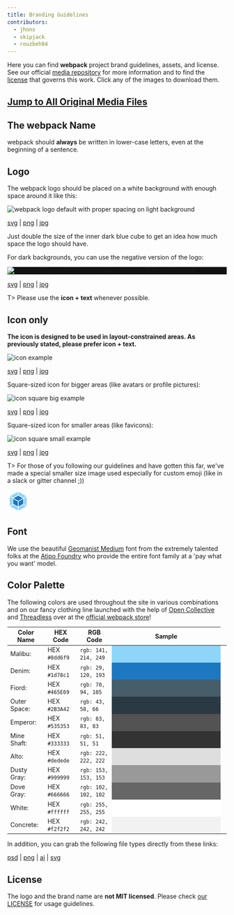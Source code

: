 ```yaml
---
title: Branding Guidelines
contributors:
  - jhnns
  - skipjack
  - rouzbeh84
---
```


Here you can find **webpack** project brand guidelines, assets, and license. See our official [media repository](https://github.com/webpack/media) for more information and to find the [license](https://github.com/webpack/media/blob/master/LICENSE) that governs this work. Click any of the images to download them.

## [Jump to All Original Media Files](https://github.com/webpack/media)

## The webpack Name

webpack should **always** be written in lower-case letters, even at the beginning of a sentence.

## Logo

The webpack logo should be placed on a white background with enough space around it like this:

<img src="https://github.com/webpack/media/blob/master/logo/logo-on-white-bg.png?raw=true" alt="webpack logo default with proper spacing on light background" />

[svg](https://github.com/webpack/media/blob/master/logo/logo-on-white-bg.svg) | [png](https://github.com/webpack/media/blob/master/logo/logo-on-white-bg.png) | [jpg](https://github.com/webpack/media/blob/master/logo/logo-on-white-bg.jpg)

Just double the size of the inner dark blue cube to get an idea how much space the logo should have.

For dark backgrounds, you can use the negative version of the logo:

<div style="display: block; background: #111;">
  <img src="https://github.com/webpack/media/blob/master/logo/logo-on-dark-bg.png?raw=true" alt="webpack logo default with proper spacing on light background" />
</div>

[svg](https://github.com/webpack/media/blob/master/logo/logo-on-dark-bg.svg) | [png](https://github.com/webpack/media/blob/master/logo/logo-on-dark-bg.png) | [jpg](https://github.com/webpack/media/blob/master/logo/logo-on-dark-bg.jpg)

T> Please use the **icon + text** whenever possible.

## Icon only

**The icon is designed to be used in layout-constrained areas. As previously stated, please prefer icon + text.**

<img src="https://github.com/webpack/media/blob/master/logo/icon.png?raw=true" width="250" alt="icon example">

[svg](https://github.com/webpack/media/blob/master/logo/icon.svg) | [png](https://github.com/webpack/media/blob/master/logo/icon.png) | [jpg](https://github.com/webpack/media/blob/master/logo/icon.jpg)

Square-sized icon for bigger areas (like avatars or profile pictures):

<img src="https://github.com/webpack/media/blob/master/logo/icon-square-big.png?raw=true" width="250" alt="icon square big example">

[svg](https://github.com/webpack/media/blob/master/logo/icon-square-big.svg) | [png](https://github.com/webpack/media/blob/master/logo/icon-square-big.png) | [jpg](https://github.com/webpack/media/blob/master/logo/icon-square-big.jpg)

Square-sized icon for smaller areas (like favicons):

<img src="https://github.com/webpack/media/blob/master/logo/icon-square-small.png?raw=true" width="50" alt="icon square small example">

[svg](https://github.com/webpack/media/blob/master/logo/icon-square-small.svg) | [png](https://github.com/webpack/media/blob/master/logo/icon-square-small.png) | [jpg](https://github.com/webpack/media/blob/master/logo/icon-square-small.jpg)

T> For those of you following our guidelines and have gotten this far, we've made a special smaller size image used especially for custom emoji (like in a slack or gitter channel ;))

<img src="/assets/icon-square-small-slack.png" width="50" alt="icon square small example">

## Font

We use the beautiful [Geomanist Medium](http://geomanist.com/) font from the extremely talented folks at the [Atipo Foundry](http://atipofoundry.com/) who provide the entire font family at a 'pay what you want' model.

## Color Palette

The following colors are used throughout the site in various combinations and on our fancy clothing line launched with the help of [Open Collective](http://opencollective.com) and [Threadless](https://medium.com/u/840563ee2a56) over at the [official webpack store](https://webpack.threadless.com/collections/the-final-release-collection/)!

| Color Name | HEX Code | RGB Code | Sample |
|--- |--- |--- |---
| Malibu: | HEX `#8dd6f9` | `rgb: 141, 214, 249` <td style="background-color: #8dd6f9; height: 25px; width: 250px; margin: 0; padding: 0;"></td>
| Denim: | HEX `#1d78c1` | `rgb: 29, 120, 193` <td style="background-color: #1d78c1; height: 25px; width: 250px; margin: 0; padding: 0;"></td>
| Fiord: | HEX `#465E69` | `rgb: 70, 94, 105` <td style="background-color: #465E69; height: 25px; width: 250px; margin: 0; padding: 0;"></td>
| Outer Space: | HEX `#2B3A42` | `rgb: 43, 58, 66` <td style="background-color: #2B3A42; height: 25px; width: 250px; margin: 0; padding: 0;"></td>
| Emperor: | HEX `#535353` | `rgb: 83, 83, 83` <td style="background-color: #535353; height: 25px; width: 250px; margin: 0; padding: 0;"></td>
| Mine Shaft: | HEX `#333333` | `rgb: 51, 51, 51` <td style="background-color: #333333; height: 25px; width: 250px; margin: 0; padding: 0;"></td>
| Alto: | HEX `#dedede` | `rgb: 222, 222, 222` <td style="background-color: #dedede; height: 25px; width: 250px; margin: 0; padding: 0;"></td>
| Dusty Gray: | HEX `#999999` | `rgb: 153, 153, 153` <td style="background-color: #999999; height: 25px; width: 250px; margin: 0; padding: 0;"></td>
| Dove Gray: | HEX `#666666` | `rgb: 102, 102, 102` <td style="background-color: #666666; height: 25px; width: 250px; margin: 0; padding: 0;"></td>
| White: | HEX `#ffffff` | `rgb: 255, 255, 255` <td style="background-color: #ffffff; height: 25px; width: 250px; margin: 0; padding: 0;"></td>
| Concrete: | HEX `#f2f2f2` | `rgb: 242, 242, 242` <td style="background-color: #f2f2f2; height: 25px; width: 250px; margin: 0; padding: 0;"></td>

In addition, you can grab the following file types directly from these links:

[psd](https://raw.githubusercontent.com/webpack/media/master/design/webpack-palette.psd) | [png](https://raw.githubusercontent.com/webpack/media/master/design/webpack-palette.png)
 | [ai](https://raw.githubusercontent.com/webpack/media/master/design/webpack-palette.ai) | [svg](https://raw.githubusercontent.com/webpack/media/master/design/webpack-palette.svg)

## License

The logo and the brand name are **not MIT licensed**. Please check [our LICENSE](https://github.com/webpack/media/blob/master/LICENSE) for usage guidelines.
